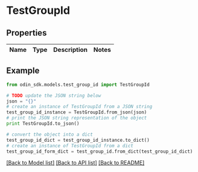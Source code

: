 # TestGroupId


## Properties

Name | Type | Description | Notes
------------ | ------------- | ------------- | -------------

## Example

```python
from odin_sdk.models.test_group_id import TestGroupId

# TODO update the JSON string below
json = "{}"
# create an instance of TestGroupId from a JSON string
test_group_id_instance = TestGroupId.from_json(json)
# print the JSON string representation of the object
print TestGroupId.to_json()

# convert the object into a dict
test_group_id_dict = test_group_id_instance.to_dict()
# create an instance of TestGroupId from a dict
test_group_id_form_dict = test_group_id.from_dict(test_group_id_dict)
```
[[Back to Model list]](../README.md#documentation-for-models) [[Back to API list]](../README.md#documentation-for-api-endpoints) [[Back to README]](../README.md)


